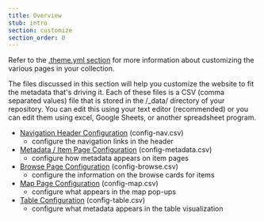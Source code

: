 ```yaml
---
title: Overview
stub: intro
section: customize
section_order: 0
---
```


Refer to the [.theme.yml section](theme.html) for more information about customizing the various pages in your collection. 

The files discussed in this section will help you customize the website to fit the metadata that's driving it. Each of these files is a CSV (comma separated values) file that is stored in the /_data/ directory of your repository. You can edit this using your text editor (recommended) or you can edit them using excel, Google Sheets, or another spreadsheet program. 

- [Navigation Header Configuration](#config-nav) (config-nav.csv)
    - configure the navigation links in the header
- [Metadata / Item Page Configuration](#config-metadata) (config-metadata.csv)
    - configure how metadata appears on item pages
- [Browse Page Configuration](#config-browse) (config-browse.csv)
    - configure the information on the browse cards for items
- [Map Page Configuration](#config-map) (config-map.csv)
    - configure what appears in the map pop-ups
- [Table Configuration](#config-table) (config-table.csv)
    - configure what metadata appears in the table visualization